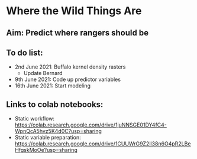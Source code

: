 # Where the Wild Things Are

## Aim: Predict where rangers should be

## To do list:

* 2nd June 2021: Buffalo kernel density rasters
  * Update Bernard
* 9th June 2021: Code up predictor variables
* 16th June 2021: Start modeling

## Links to colab notebooks:

* Static workflow: https://colab.research.google.com/drive/1juNNSGE01DY4fC4-WpnQcA5hvz5K4d0C?usp=sharing
* Static variable preparation: https://colab.research.google.com/drive/1CUUWrG9Z2ll38n6O4pR2LBeHfgskMoOe?usp=sharing
